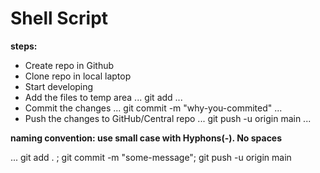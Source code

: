 # Shell Script

**steps:**
* Create repo in Github
* Clone repo in local laptop
* Start developing
* Add the files to temp area
...
git add <file-name>
...
* Commit the changes
...
git commit -m "why-you-commited"
...
* Push the changes to GitHub/Central repo
...
git push -u origin main
...

**naming convention: use small case with Hyphons(-). No spaces**

...
git add . ; git commit -m "some-message"; git push -u origin main
